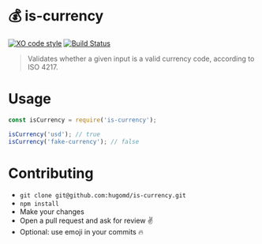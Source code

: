 # 💰 is-currency
[![XO code style](https://img.shields.io/badge/code_style-XO-5ed9c7.svg)](https://github.com/sindresorhus/xo) [![Build Status](https://travis-ci.org/hugomd/is-currency.svg?branch=master)](https://travis-ci.org/hugomd/is-currency/builds)

> Validates whether a given input is a valid currency code, according to ISO 4217.

# Usage
```javascript
const isCurrency = require('is-currency');

isCurrency('usd'); // true
isCurrency('fake-currency'); // false
```

# Contributing
* `git clone git@github.com:hugomd/is-currency.git`
* `npm install`
* Make your changes
* Open a pull request and ask for review ✌️
* Optional: use emoji in your commits 🔥
